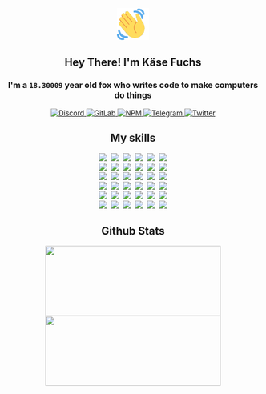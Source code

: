 <div><p align=center><img src=./resources/images/wave.gif width=64px height=64px></p><h2 align=center>Hey There! I'm Käse Fuchs</h2><h3 align=center>I'm a <code>18.30009</code> year old fox who writes code to make computers do things</h3><p align=center><a href=https://discord.com/users/507526681125322772><img alt=Discord src="https://img.shields.io/badge/Discord-5865F2?logo=discord&logoColor=white&style=flat-square#684b1929ca6df2a55400babf0c9671ab"> </a><a href=https://gitlab.com/kasefuchs><img alt=GitLab src="https://img.shields.io/badge/GitLab-330F63?logo=gitlab&logoColor=white&style=flat-square#684b1929ca6df2a55400babf0c9671ab"> </a><a href=https://npmjs.com/~kasefuchs><img alt=NPM src="https://img.shields.io/badge/NPM-CB3837?logo=npm&logoColor=white&style=flat-square#684b1929ca6df2a55400babf0c9671ab"> </a><a href=https://t.me/kasefuchs><img alt=Telegram src="https://img.shields.io/badge/Telegram-2CA5E0?logo=telegram&logoColor=white&style=flat-square#684b1929ca6df2a55400babf0c9671ab"> </a><a href=https://twitter.com/kasefuchs><img alt=Twitter src="https://img.shields.io/badge/Twitter-1DA1F2?logo=twitter&logoColor=white&style=flat-square#684b1929ca6df2a55400babf0c9671ab"></a></p><h2 align=center>My skills</h2><p align=center><a href=https://aws.amazon.com/ ><picture><source srcset="https://skillicons.dev/icons?i=aws&theme=dark#684b1929ca6df2a55400babf0c9671ab" media="(prefers-color-scheme: dark)"><source srcset="https://skillicons.dev/icons?i=aws&theme=light#684b1929ca6df2a55400babf0c9671ab" media="(prefers-color-scheme: light), (prefers-color-scheme: no-preference)"><img src="https://skillicons.dev/icons?i=aws&theme=light#684b1929ca6df2a55400babf0c9671ab"></picture></a>&nbsp;&nbsp;<a href=https://en.wikipedia.org/wiki/Bash_(Unix_shell)><picture><source srcset="https://skillicons.dev/icons?i=bash&theme=dark#684b1929ca6df2a55400babf0c9671ab" media="(prefers-color-scheme: dark)"><source srcset="https://skillicons.dev/icons?i=bash&theme=light#684b1929ca6df2a55400babf0c9671ab" media="(prefers-color-scheme: light), (prefers-color-scheme: no-preference)"><img src="https://skillicons.dev/icons?i=bash&theme=light#684b1929ca6df2a55400babf0c9671ab"></picture></a>&nbsp;&nbsp;<a href=https://discord.com/developers/docs><picture><source srcset="https://skillicons.dev/icons?i=bots&theme=dark#684b1929ca6df2a55400babf0c9671ab" media="(prefers-color-scheme: dark)"><source srcset="https://skillicons.dev/icons?i=bots&theme=light#684b1929ca6df2a55400babf0c9671ab" media="(prefers-color-scheme: light), (prefers-color-scheme: no-preference)"><img src="https://skillicons.dev/icons?i=bots&theme=light#684b1929ca6df2a55400babf0c9671ab"></picture></a>&nbsp;&nbsp;<a href=https://www.cloudflare.com/ ><picture><source srcset="https://skillicons.dev/icons?i=cloudflare&theme=dark#684b1929ca6df2a55400babf0c9671ab" media="(prefers-color-scheme: dark)"><source srcset="https://skillicons.dev/icons?i=cloudflare&theme=light#684b1929ca6df2a55400babf0c9671ab" media="(prefers-color-scheme: light), (prefers-color-scheme: no-preference)"><img src="https://skillicons.dev/icons?i=cloudflare&theme=light#684b1929ca6df2a55400babf0c9671ab"></picture></a>&nbsp;&nbsp;<a href=https://en.wikipedia.org/wiki/CSS><picture><source srcset="https://skillicons.dev/icons?i=css&theme=dark#684b1929ca6df2a55400babf0c9671ab" media="(prefers-color-scheme: dark)"><source srcset="https://skillicons.dev/icons?i=css&theme=light#684b1929ca6df2a55400babf0c9671ab" media="(prefers-color-scheme: light), (prefers-color-scheme: no-preference)"><img src="https://skillicons.dev/icons?i=css&theme=light#684b1929ca6df2a55400babf0c9671ab"></picture></a>&nbsp;&nbsp;<a href=https://www.docker.com/ ><picture><source srcset="https://skillicons.dev/icons?i=docker&theme=dark#684b1929ca6df2a55400babf0c9671ab" media="(prefers-color-scheme: dark)"><source srcset="https://skillicons.dev/icons?i=docker&theme=light#684b1929ca6df2a55400babf0c9671ab" media="(prefers-color-scheme: light), (prefers-color-scheme: no-preference)"><img src="https://skillicons.dev/icons?i=docker&theme=light#684b1929ca6df2a55400babf0c9671ab"></picture></a><br><a href=https://www.electronjs.org/ ><picture><source srcset="https://skillicons.dev/icons?i=electron&theme=dark#684b1929ca6df2a55400babf0c9671ab" media="(prefers-color-scheme: dark)"><source srcset="https://skillicons.dev/icons?i=electron&theme=light#684b1929ca6df2a55400babf0c9671ab" media="(prefers-color-scheme: light), (prefers-color-scheme: no-preference)"><img src="https://skillicons.dev/icons?i=electron&theme=light#684b1929ca6df2a55400babf0c9671ab"></picture></a>&nbsp;&nbsp;<a href=https://expressjs.com/ ><picture><source srcset="https://skillicons.dev/icons?i=express&theme=dark#684b1929ca6df2a55400babf0c9671ab" media="(prefers-color-scheme: dark)"><source srcset="https://skillicons.dev/icons?i=express&theme=light#684b1929ca6df2a55400babf0c9671ab" media="(prefers-color-scheme: light), (prefers-color-scheme: no-preference)"><img src="https://skillicons.dev/icons?i=express&theme=light#684b1929ca6df2a55400babf0c9671ab"></picture></a>&nbsp;&nbsp;<a href=https://www.figma.com/ ><picture><source srcset="https://skillicons.dev/icons?i=figma&theme=dark#684b1929ca6df2a55400babf0c9671ab" media="(prefers-color-scheme: dark)"><source srcset="https://skillicons.dev/icons?i=figma&theme=light#684b1929ca6df2a55400babf0c9671ab" media="(prefers-color-scheme: light), (prefers-color-scheme: no-preference)"><img src="https://skillicons.dev/icons?i=figma&theme=light#684b1929ca6df2a55400babf0c9671ab"></picture></a>&nbsp;&nbsp;<a href=https://firebase.google.com/ ><picture><source srcset="https://skillicons.dev/icons?i=firebase&theme=dark#684b1929ca6df2a55400babf0c9671ab" media="(prefers-color-scheme: dark)"><source srcset="https://skillicons.dev/icons?i=firebase&theme=light#684b1929ca6df2a55400babf0c9671ab" media="(prefers-color-scheme: light), (prefers-color-scheme: no-preference)"><img src="https://skillicons.dev/icons?i=firebase&theme=light#684b1929ca6df2a55400babf0c9671ab"></picture></a>&nbsp;&nbsp;<a href=https://flask.palletsprojects.com/ ><picture><source srcset="https://skillicons.dev/icons?i=flask&theme=dark#684b1929ca6df2a55400babf0c9671ab" media="(prefers-color-scheme: dark)"><source srcset="https://skillicons.dev/icons?i=flask&theme=light#684b1929ca6df2a55400babf0c9671ab" media="(prefers-color-scheme: light), (prefers-color-scheme: no-preference)"><img src="https://skillicons.dev/icons?i=flask&theme=light#684b1929ca6df2a55400babf0c9671ab"></picture></a>&nbsp;&nbsp;<a href=https://cloud.google.com/ ><picture><source srcset="https://skillicons.dev/icons?i=gcp&theme=dark#684b1929ca6df2a55400babf0c9671ab" media="(prefers-color-scheme: dark)"><source srcset="https://skillicons.dev/icons?i=gcp&theme=light#684b1929ca6df2a55400babf0c9671ab" media="(prefers-color-scheme: light), (prefers-color-scheme: no-preference)"><img src="https://skillicons.dev/icons?i=gcp&theme=light#684b1929ca6df2a55400babf0c9671ab"></picture></a><br><a href=https://git-scm.com/ ><picture><source srcset="https://skillicons.dev/icons?i=git&theme=dark#684b1929ca6df2a55400babf0c9671ab" media="(prefers-color-scheme: dark)"><source srcset="https://skillicons.dev/icons?i=git&theme=light#684b1929ca6df2a55400babf0c9671ab" media="(prefers-color-scheme: light), (prefers-color-scheme: no-preference)"><img src="https://skillicons.dev/icons?i=git&theme=light#684b1929ca6df2a55400babf0c9671ab"></picture></a>&nbsp;&nbsp;<a href=https://github.com/ ><picture><source srcset="https://skillicons.dev/icons?i=github&theme=dark#684b1929ca6df2a55400babf0c9671ab" media="(prefers-color-scheme: dark)"><source srcset="https://skillicons.dev/icons?i=github&theme=light#684b1929ca6df2a55400babf0c9671ab" media="(prefers-color-scheme: light), (prefers-color-scheme: no-preference)"><img src="https://skillicons.dev/icons?i=github&theme=light#684b1929ca6df2a55400babf0c9671ab"></picture></a>&nbsp;&nbsp;<a href=https://gitlab.com/ ><picture><source srcset="https://skillicons.dev/icons?i=gitlab&theme=dark#684b1929ca6df2a55400babf0c9671ab" media="(prefers-color-scheme: dark)"><source srcset="https://skillicons.dev/icons?i=gitlab&theme=light#684b1929ca6df2a55400babf0c9671ab" media="(prefers-color-scheme: light), (prefers-color-scheme: no-preference)"><img src="https://skillicons.dev/icons?i=gitlab&theme=light#684b1929ca6df2a55400babf0c9671ab"></picture></a>&nbsp;&nbsp;<a href=https://www.heroku.com/ ><picture><source srcset="https://skillicons.dev/icons?i=heroku&theme=dark#684b1929ca6df2a55400babf0c9671ab" media="(prefers-color-scheme: dark)"><source srcset="https://skillicons.dev/icons?i=heroku&theme=light#684b1929ca6df2a55400babf0c9671ab" media="(prefers-color-scheme: light), (prefers-color-scheme: no-preference)"><img src="https://skillicons.dev/icons?i=heroku&theme=light#684b1929ca6df2a55400babf0c9671ab"></picture></a>&nbsp;&nbsp;<a href=https://en.wikipedia.org/wiki/HTML><picture><source srcset="https://skillicons.dev/icons?i=html&theme=dark#684b1929ca6df2a55400babf0c9671ab" media="(prefers-color-scheme: dark)"><source srcset="https://skillicons.dev/icons?i=html&theme=light#684b1929ca6df2a55400babf0c9671ab" media="(prefers-color-scheme: light), (prefers-color-scheme: no-preference)"><img src="https://skillicons.dev/icons?i=html&theme=light#684b1929ca6df2a55400babf0c9671ab"></picture></a>&nbsp;&nbsp;<a href=https://en.wikipedia.org/wiki/JavaScript><picture><source srcset="https://skillicons.dev/icons?i=js&theme=dark#684b1929ca6df2a55400babf0c9671ab" media="(prefers-color-scheme: dark)"><source srcset="https://skillicons.dev/icons?i=js&theme=light#684b1929ca6df2a55400babf0c9671ab" media="(prefers-color-scheme: light), (prefers-color-scheme: no-preference)"><img src="https://skillicons.dev/icons?i=js&theme=light#684b1929ca6df2a55400babf0c9671ab"></picture></a><br><a href=https://en.wikipedia.org/wiki/Linux><picture><source srcset="https://skillicons.dev/icons?i=linux&theme=dark#684b1929ca6df2a55400babf0c9671ab" media="(prefers-color-scheme: dark)"><source srcset="https://skillicons.dev/icons?i=linux&theme=light#684b1929ca6df2a55400babf0c9671ab" media="(prefers-color-scheme: light), (prefers-color-scheme: no-preference)"><img src="https://skillicons.dev/icons?i=linux&theme=light#684b1929ca6df2a55400babf0c9671ab"></picture></a>&nbsp;&nbsp;<a href=https://mui.com/ ><picture><source srcset="https://skillicons.dev/icons?i=materialui&theme=dark#684b1929ca6df2a55400babf0c9671ab" media="(prefers-color-scheme: dark)"><source srcset="https://skillicons.dev/icons?i=materialui&theme=light#684b1929ca6df2a55400babf0c9671ab" media="(prefers-color-scheme: light), (prefers-color-scheme: no-preference)"><img src="https://skillicons.dev/icons?i=materialui&theme=light#684b1929ca6df2a55400babf0c9671ab"></picture></a>&nbsp;&nbsp;<a href=https://en.wikipedia.org/wiki/Markdown><picture><source srcset="https://skillicons.dev/icons?i=md&theme=dark#684b1929ca6df2a55400babf0c9671ab" media="(prefers-color-scheme: dark)"><source srcset="https://skillicons.dev/icons?i=md&theme=light#684b1929ca6df2a55400babf0c9671ab" media="(prefers-color-scheme: light), (prefers-color-scheme: no-preference)"><img src="https://skillicons.dev/icons?i=md&theme=light#684b1929ca6df2a55400babf0c9671ab"></picture></a>&nbsp;&nbsp;<a href=https://www.mongodb.com/ ><picture><source srcset="https://skillicons.dev/icons?i=mongodb&theme=dark#684b1929ca6df2a55400babf0c9671ab" media="(prefers-color-scheme: dark)"><source srcset="https://skillicons.dev/icons?i=mongodb&theme=light#684b1929ca6df2a55400babf0c9671ab" media="(prefers-color-scheme: light), (prefers-color-scheme: no-preference)"><img src="https://skillicons.dev/icons?i=mongodb&theme=light#684b1929ca6df2a55400babf0c9671ab"></picture></a>&nbsp;&nbsp;<a href=https://www.mysql.com/ ><picture><source srcset="https://skillicons.dev/icons?i=mysql&theme=dark#684b1929ca6df2a55400babf0c9671ab" media="(prefers-color-scheme: dark)"><source srcset="https://skillicons.dev/icons?i=mysql&theme=light#684b1929ca6df2a55400babf0c9671ab" media="(prefers-color-scheme: light), (prefers-color-scheme: no-preference)"><img src="https://skillicons.dev/icons?i=mysql&theme=light#684b1929ca6df2a55400babf0c9671ab"></picture></a>&nbsp;&nbsp;<a href=https://nextjs.org/ ><picture><source srcset="https://skillicons.dev/icons?i=nextjs&theme=dark#684b1929ca6df2a55400babf0c9671ab" media="(prefers-color-scheme: dark)"><source srcset="https://skillicons.dev/icons?i=nextjs&theme=light#684b1929ca6df2a55400babf0c9671ab" media="(prefers-color-scheme: light), (prefers-color-scheme: no-preference)"><img src="https://skillicons.dev/icons?i=nextjs&theme=light#684b1929ca6df2a55400babf0c9671ab"></picture></a><br><a href=https://nodejs.org/en/ ><picture><source srcset="https://skillicons.dev/icons?i=nodejs&theme=dark#684b1929ca6df2a55400babf0c9671ab" media="(prefers-color-scheme: dark)"><source srcset="https://skillicons.dev/icons?i=nodejs&theme=light#684b1929ca6df2a55400babf0c9671ab" media="(prefers-color-scheme: light), (prefers-color-scheme: no-preference)"><img src="https://skillicons.dev/icons?i=nodejs&theme=light#684b1929ca6df2a55400babf0c9671ab"></picture></a>&nbsp;&nbsp;<a href=https://www.postgresql.org/ ><picture><source srcset="https://skillicons.dev/icons?i=postgres&theme=dark#684b1929ca6df2a55400babf0c9671ab" media="(prefers-color-scheme: dark)"><source srcset="https://skillicons.dev/icons?i=postgres&theme=light#684b1929ca6df2a55400babf0c9671ab" media="(prefers-color-scheme: light), (prefers-color-scheme: no-preference)"><img src="https://skillicons.dev/icons?i=postgres&theme=light#684b1929ca6df2a55400babf0c9671ab"></picture></a>&nbsp;&nbsp;<a href=https://learn.microsoft.com/en-us/powershell/ ><picture><source srcset="https://skillicons.dev/icons?i=powershell&theme=dark#684b1929ca6df2a55400babf0c9671ab" media="(prefers-color-scheme: dark)"><source srcset="https://skillicons.dev/icons?i=powershell&theme=light#684b1929ca6df2a55400babf0c9671ab" media="(prefers-color-scheme: light), (prefers-color-scheme: no-preference)"><img src="https://skillicons.dev/icons?i=powershell&theme=light#684b1929ca6df2a55400babf0c9671ab"></picture></a>&nbsp;&nbsp;<a href=https://www.python.org/ ><picture><source srcset="https://skillicons.dev/icons?i=py&theme=dark#684b1929ca6df2a55400babf0c9671ab" media="(prefers-color-scheme: dark)"><source srcset="https://skillicons.dev/icons?i=py&theme=light#684b1929ca6df2a55400babf0c9671ab" media="(prefers-color-scheme: light), (prefers-color-scheme: no-preference)"><img src="https://skillicons.dev/icons?i=py&theme=light#684b1929ca6df2a55400babf0c9671ab"></picture></a>&nbsp;&nbsp;<a href=https://www.raspberrypi.org/ ><picture><source srcset="https://skillicons.dev/icons?i=raspberrypi&theme=dark#684b1929ca6df2a55400babf0c9671ab" media="(prefers-color-scheme: dark)"><source srcset="https://skillicons.dev/icons?i=raspberrypi&theme=light#684b1929ca6df2a55400babf0c9671ab" media="(prefers-color-scheme: light), (prefers-color-scheme: no-preference)"><img src="https://skillicons.dev/icons?i=raspberrypi&theme=light#684b1929ca6df2a55400babf0c9671ab"></picture></a>&nbsp;&nbsp;<a href=https://reactjs.org/ ><picture><source srcset="https://skillicons.dev/icons?i=react&theme=dark#684b1929ca6df2a55400babf0c9671ab" media="(prefers-color-scheme: dark)"><source srcset="https://skillicons.dev/icons?i=react&theme=light#684b1929ca6df2a55400babf0c9671ab" media="(prefers-color-scheme: light), (prefers-color-scheme: no-preference)"><img src="https://skillicons.dev/icons?i=react&theme=light#684b1929ca6df2a55400babf0c9671ab"></picture></a><br><a href=https://redux.js.org/ ><picture><source srcset="https://skillicons.dev/icons?i=redux&theme=dark#684b1929ca6df2a55400babf0c9671ab" media="(prefers-color-scheme: dark)"><source srcset="https://skillicons.dev/icons?i=redux&theme=light#684b1929ca6df2a55400babf0c9671ab" media="(prefers-color-scheme: light), (prefers-color-scheme: no-preference)"><img src="https://skillicons.dev/icons?i=redux&theme=light#684b1929ca6df2a55400babf0c9671ab"></picture></a>&nbsp;&nbsp;<a href=https://en.wikipedia.org/wiki/Regular_expression><picture><source srcset="https://skillicons.dev/icons?i=regex&theme=dark#684b1929ca6df2a55400babf0c9671ab" media="(prefers-color-scheme: dark)"><source srcset="https://skillicons.dev/icons?i=regex&theme=light#684b1929ca6df2a55400babf0c9671ab" media="(prefers-color-scheme: light), (prefers-color-scheme: no-preference)"><img src="https://skillicons.dev/icons?i=regex&theme=light#684b1929ca6df2a55400babf0c9671ab"></picture></a>&nbsp;&nbsp;<a href=https://en.wikipedia.org/wiki/Sass_(stylesheet_language)><picture><source srcset="https://skillicons.dev/icons?i=sass&theme=dark#684b1929ca6df2a55400babf0c9671ab" media="(prefers-color-scheme: dark)"><source srcset="https://skillicons.dev/icons?i=sass&theme=light#684b1929ca6df2a55400babf0c9671ab" media="(prefers-color-scheme: light), (prefers-color-scheme: no-preference)"><img src="https://skillicons.dev/icons?i=sass&theme=light#684b1929ca6df2a55400babf0c9671ab"></picture></a>&nbsp;&nbsp;<a href=https://www.typescriptlang.org/ ><picture><source srcset="https://skillicons.dev/icons?i=ts&theme=dark#684b1929ca6df2a55400babf0c9671ab" media="(prefers-color-scheme: dark)"><source srcset="https://skillicons.dev/icons?i=ts&theme=light#684b1929ca6df2a55400babf0c9671ab" media="(prefers-color-scheme: light), (prefers-color-scheme: no-preference)"><img src="https://skillicons.dev/icons?i=ts&theme=light#684b1929ca6df2a55400babf0c9671ab"></picture></a>&nbsp;&nbsp;<a href=https://unity.com/ ><picture><source srcset="https://skillicons.dev/icons?i=unity&theme=dark#684b1929ca6df2a55400babf0c9671ab" media="(prefers-color-scheme: dark)"><source srcset="https://skillicons.dev/icons?i=unity&theme=light#684b1929ca6df2a55400babf0c9671ab" media="(prefers-color-scheme: light), (prefers-color-scheme: no-preference)"><img src="https://skillicons.dev/icons?i=unity&theme=light#684b1929ca6df2a55400babf0c9671ab"></picture></a>&nbsp;&nbsp;<a href=https://workers.cloudflare.com/ ><picture><source srcset="https://skillicons.dev/icons?i=workers&theme=dark#684b1929ca6df2a55400babf0c9671ab" media="(prefers-color-scheme: dark)"><source srcset="https://skillicons.dev/icons?i=workers&theme=light#684b1929ca6df2a55400babf0c9671ab" media="(prefers-color-scheme: light), (prefers-color-scheme: no-preference)"><img src="https://skillicons.dev/icons?i=workers&theme=light#684b1929ca6df2a55400babf0c9671ab"></picture></a><br></p><h2 align=center>Github Stats</h2><p align=center><picture><source srcset="https://github-readme-stats-kasefuchs.vercel.app/api/?count_private=true&hide_border=true&hide_rank=true&line_height=20&hide_title=true&username=Kasefuchs&theme=dark#684b1929ca6df2a55400babf0c9671ab" media="(prefers-color-scheme: dark)"><source srcset="https://github-readme-stats-kasefuchs.vercel.app/api/?count_private=true&hide_border=true&hide_rank=true&line_height=20&hide_title=true&username=Kasefuchs&theme=light#684b1929ca6df2a55400babf0c9671ab" media="(prefers-color-scheme: light), (prefers-color-scheme: no-preference)"><img align=middle width=350 height=140 src="https://github-readme-stats-kasefuchs.vercel.app/api/?count_private=true&hide_border=true&hide_rank=true&line_height=20&hide_title=true&username=Kasefuchs&theme=light#684b1929ca6df2a55400babf0c9671ab"></picture><picture><source srcset="https://github-readme-stats-kasefuchs.vercel.app/api/top-langs/?count_private=true&hide_border=true&layout=compact&username=Kasefuchs&theme=dark#684b1929ca6df2a55400babf0c9671ab" media="(prefers-color-scheme: dark)"><source srcset="https://github-readme-stats-kasefuchs.vercel.app/api/top-langs/?count_private=true&hide_border=true&layout=compact&username=Kasefuchs&theme=light#684b1929ca6df2a55400babf0c9671ab" media="(prefers-color-scheme: light), (prefers-color-scheme: no-preference)"><img align=middle width=350 height=140 src="https://github-readme-stats-kasefuchs.vercel.app/api/top-langs/?count_private=true&hide_border=true&layout=compact&username=Kasefuchs&theme=light#684b1929ca6df2a55400babf0c9671ab"></picture></p><img src="https://hit.yhype.me/github/profile?user_id=64592097#684b1929ca6df2a55400babf0c9671ab" alt=""></div>